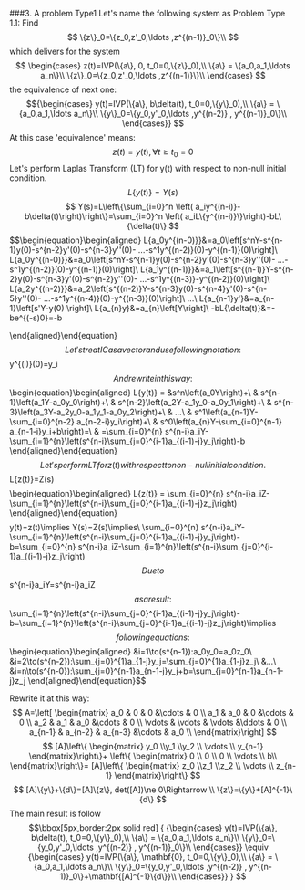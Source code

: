###3. A problem Type1
Let's  name the following system as Problem Type 1.1:
Find
$$
\{z\}_0=\{z_0,z'_0,\ldots ,z^{(n-1)}_0\}\\
$$
which delivers for the system
$$
\begin{cases}
    z(t)=IVP(\{a\}, 0, t_0=0,\{z\}_0),\\
    \{a\} = \{a_0,a_1,\ldots a_n\}\\
    \{z\}_0=\{z_0,z'_0,\ldots ,z^{(n-1)}\}\\
\end{cases}
$$
the equivalence of next one:
$${\begin{cases}
    y(t)=IVP(\{a\}, b\delta(t), t_0=0,\{y\}_0),\\
    \{a\} = \{a_0,a_1,\ldots a_n\}\\
    \{y\}_0=\{y_0,y'_0,\ldots ,y^{(n-2)} , y^{(n-1)}_0\}\\
\end{cases}}
$$
At this case 'equivalence' means:
$$
z(t)=y(t), \forall t\ge  t_0=0
$$
Let's perform Laplas Transform (LT) for y(t) with respect to non-null initial condition.
$$
L\{y(t)\}=Y(s)
$$
$$
Y(s)=L\left\{\sum_{i=0}^n \left( a_iy^{(n-i)}-b\delta(t)\right)\right\}=\sum_{i=0}^n \left( a_iL\{y^{(n-i)}\}\right)-bL\{\delta(t)\}
$$
$$\begin{equation}\begin{aligned}
L\{a_0y^{(n-0)}\}&=a_0\left[s^nY-s^{n-1}y(0)-s^{n-2}y'(0)-s^{n-3}y''(0)- ...-s^1y^{(n-2)}(0)-y^{(n-1)}(0)\right]\\
L\{a_0y^{(n-0)}\}&=a_0\left[s^nY-s^{n-1}y(0)-s^{n-2}y'(0)-s^{n-3}y''(0)- ...-s^1y^{(n-2)}(0)-y^{(n-1)}(0)\right]\\
L\{a_1y^{(n-1)}\}&=a_1\left[s^{(n-1)}Y-s^{n-2}y(0)-s^{n-3}y'(0)-s^{n-2}y''(0)- ...-s^1y^{(n-3)}-y^{(n-2)}(0)\right]\\
L\{a_2y^{(n-2)}\}&=a_2\left[s^{(n-2)}Y-s^{n-3}y(0)-s^{n-4}y'(0)-s^{n-5}y''(0)- ...-s^1y^{(n-4)}(0)-y^{(n-3)}(0)\right]\\
...\\
L\{a_{n-1}y'\}&=a_{n-1}\left[s'Y-y(0) \right]\\
L\{a_{n}y\}&=a_{n}\left[Y\right]\\
-bL\{\delta(t)\}&=-be^{(-s)0}=-b

\end{aligned}\end{equation}$$
$$
$$
Let's treat IC as a vector and use following notation:
$$
y^{(i)}(0)=y_i
$$
And rewrite in this way:
$$\begin{equation}\begin{aligned}
L\{y(t)\} = &s^n\left(a_0Y\right)+\\
  & s^{n-1}\left(a_1Y-a_0y_0\right)+\\
  & s^{n-2}\left(a_2Y-a_1y_0-a_0y_1\right)+\\
  & s^{n-3}\left(a_3Y-a_2y_0-a_1y_1-a_0y_2\right)+\\
  & ...\\
  & s^1\left(a_{n-1}Y-\sum_{i=0}^{n-2} a_{n-2-i}y_i\right)+\\
  & s^0\left(a_{n}Y-\sum_{i=0}^{n-1} a_{n-1-i}y_i+b\right)=\\
  & =\sum_{i=0}^{n} s^{n-i}a_iY-\sum_{i=1}^{n}\left(s^{n-i}\sum_{j=0}^{i-1}a_{(i-1)-j}y_j\right)-b
\end{aligned}\end{equation}$$
Let's perform LT for z(t) with respect to non-null initial condition.
$$
L\{z(t)\}=Z(s)
$$
$$\begin{equation}\begin{aligned}
L\{z(t)\} = \sum_{i=0}^{n} s^{n-i}a_iZ-\sum_{i=1}^{n}\left(s^{n-i}\sum_{j=0}^{i-1}a_{(i-1)-j}z_j\right)
\end{aligned}\end{equation}$$
$$
y(t)=z(t)\implies Y(s)=Z(s)\implies\\
\sum_{i=0}^{n} s^{n-i}a_iY-\sum_{i=1}^{n}\left(s^{n-i}\sum_{j=0}^{i-1}a_{(i-1)-j}y_j\right)-b=\sum_{i=0}^{n} s^{n-i}a_iZ-\sum_{i=1}^{n}\left(s^{n-i}\sum_{j=0}^{i-1}a_{(i-1)-j}z_j\right)
$$
Due to
$$
s^{n-i}a_iY=s^{n-i}a_iZ
$$
as a result:
$$
\sum_{i=1}^{n}\left(s^{n-i}\sum_{j=0}^{i-1}a_{(i-1)-j}y_j\right)-b=\sum_{i=1}^{n}\left(s^{n-i}\sum_{j=0}^{i-1}a_{(i-1)-j}z_j\right)\implies
$$
following equations:
$$\begin{equation}\begin{aligned}
&i=1\to(s^{n-1}):a_0y_0=a_0z_0\\
&i=2\to(s^{n-2}):\sum_{j=0}^{1}a_{1-j}y_j=\sum_{j=0}^{1}a_{1-j}z_j\\
&...\\
&i=n\to(s^{n-0}):\sum_{j=0}^{n-1}a_{n-1-j}y_j+b=\sum_{j=0}^{n-1}a_{n-1-j}z_j
\end{aligned}\end{equation}$$

Rewrite it at this way:
$$
A=\left[
    \begin{matrix}
    a_0 & 0 & 0 &\cdots & 0 \\
    a_1 & a_0 & 0 &\cdots & 0 \\
    a_2 & a_1 & a_0 &\cdots & 0 \\
    \vdots & \vdots & \vdots &\ddots & 0 \\
    a_{n-1} & a_{n-2} & a_{n-3} &\cdots & a_0 \\
    \end{matrix}\right]
$$
$$
[A]\left\{
    \begin{matrix} y_0 \\y_1 \\y_2 \\ \vdots \\ y_{n-1} \end{matrix}\right\}+
    \left\{
    \begin{matrix} 0 \\ 0 \\ 0 \\ \vdots \\ b\\ \end{matrix}\right\}=
    [A]\left\{
    \begin{matrix} z_0 \\z_1 \\z_2 \\ \vdots \\ z_{n-1} \end{matrix}\right\}
$$
$$
[A]\{y\}+\{d\}=[A]\{z\}, det([A])\ne 0\Rightarrow \\
\{z\}=\{y\}+[A]^{-1}\{d\}
$$
The main result is follow
$$\bbox[5px,border:2px solid red]
{
{\begin{cases}
    y(t)=IVP(\{a\}, b\delta(t), t_0=0,\{y\}_0),\\
    \{a\} = \{a_0,a_1,\ldots a_n\}\\
    \{y\}_0=\{y_0,y'_0,\ldots ,y^{(n-2)} , y^{(n-1)}_0\}\\
\end{cases}}
\equiv
{\begin{cases}
    y(t)=IVP(\{a\}, \mathbf{0}, t_0=0,\{y\}_0),\\
    \{a\} = \{a_0,a_1,\ldots a_n\}\\
    \{y\}_0=\{y_0,y'_0,\ldots ,y^{(n-2)} , y^{(n-1)}_0\}+\mathbf{[A]^{-1}\{d\}}\\
\end{cases}}
}
$$

